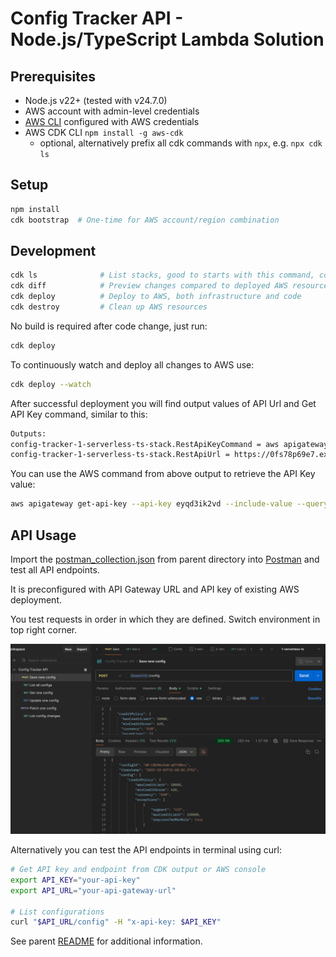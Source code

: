 # Config Tracker API - Node.js/TypeScript Lambda Solution

## Prerequisites

- Node.js v22+ (tested with v24.7.0)
- AWS account with admin-level credentials
- [AWS CLI](https://docs.aws.amazon.com/cli/latest/userguide/getting-started-install.html) configured with AWS credentials
- AWS CDK CLI `npm install -g aws-cdk`
  - optional, alternatively prefix all cdk commands with `npx`, e.g. `npx cdk ls`

## Setup

```bash
npm install
cdk bootstrap  # One-time for AWS account/region combination
```

## Development

```bash
cdk ls              # List stacks, good to starts with this command, compiles and runs CDK code
cdk diff            # Preview changes compared to deployed AWS resources
cdk deploy          # Deploy to AWS, both infrastructure and code
cdk destroy         # Clean up AWS resources
```

No build is required after code change, just run:
```bash
cdk deploy
```

To continuously watch and deploy all changes to AWS use:
```bash
cdk deploy --watch
```

After successful deployment you will find output values of API Url and Get API Key command, similar to this:
```bash
Outputs:
config-tracker-1-serverless-ts-stack.RestApiKeyCommand = aws apigateway get-api-key --api-key eyqd3ik2vd --include-value --query 'value' --output text
config-tracker-1-serverless-ts-stack.RestApiUrl = https://0fs78p69e7.execute-api.eu-west-1.amazonaws.com/prod/
```

You can use the AWS command from above output to retrieve the API Key value:
```bash
aws apigateway get-api-key --api-key eyqd3ik2vd --include-value --query 'value' --output text
```

## API Usage

Import the [postman_collection.json](../postman_collection.json) from parent directory into [Postman](https://www.postman.com/) and test all API endpoints. 

It is preconfigured with API Gateway URL and API key of existing AWS deployment.

You test requests in order in which they are defined. Switch environment in top right corner.

![postman](../doc/images/postman.png)

Alternatively you can test the API endpoints in terminal using curl:
```bash
# Get API key and endpoint from CDK output or AWS console
export API_KEY="your-api-key"
export API_URL="your-api-gateway-url"

# List configurations
curl "$API_URL/config" -H "x-api-key: $API_KEY"
```

See parent [README](../README.md) for additional information.
